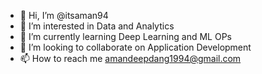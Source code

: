 - 👋 Hi, I’m @itsaman94
- 👀 I’m interested in Data and Analytics
- 🌱 I’m currently learning Deep Learning and ML OPs
- 💞️ I’m looking to collaborate on Application Development
- 📫 How to reach me amandeepdang1994@gmail.com

<!---
itsaman94/itsaman94 is a ✨ special ✨ repository because its `README.md` (this file) appears on your GitHub profile.
You can click the Preview link to take a look at your changes.
--->
